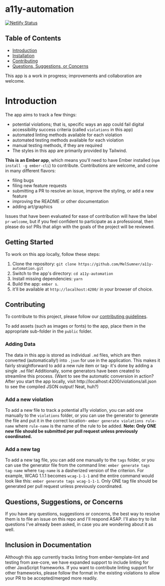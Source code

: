 # a11y-automation
[![Netlify Status](https://api.netlify.com/api/v1/badges/f7a9f162-0916-4ff3-8ecd-2047e26a6923/deploy-status)](https://app.netlify.com/sites/a11y-automation-tracker/deploys)

## Table of Contents

* [Introduction](#introduction)
* [Installation](#installation)
* [Contributing](#contributing)
* [Questions, Suggestions, or Concerns](#questions-suggestions-or-concerns)

This app is a work in progress; improvements and collaboration are welcome.

# Introduction

The app aims to track a few things:
- potential violations; that is, specific ways an app could fail digital accessibility success criteria (called `violations` in this app)
- automated linting methods available for each violation
- automated testing methods available for each violation
- manual testing methods, if they are required
- The styles in this app are primarily provided by Tailwind.

**This is an Ember app**, which  means you'll need to have Ember installed (`npm install -g ember-cli`) to contribute. Contributions are welcome, and come in many different flavors:

- filing bugs
- filing new feature requests
- submitting a PR to resolve an issue, improve the styling, or add a new feature
- improving the README or other documentation
- adding art/graphics

Issues that have been evaluated for ease of contribution will have the label `pr-welcome`, but if you feel confident to participate as a professional, then please do so! PRs that align with the goals of the project will be reviewed.

## Getting Started
To work on this app locally, follow these steps:

1. Clone the repository: `git clone https://github.com/MelSumner/a11y-automation.git`
2. Switch to the app's directory: `cd a11y-automation`
3. Install missing dependencies: `yarn`
4. Build the app: `ember s`.
5. it'll be available at `http://localhost:4200/` in your browser of choice.

## Contributing

To contribute to this project, please follow our [contributing guidelines](CODE_OF_CONDUCT.md).

To add assets (such as images or fonts) to the app, place them in the appropriate sub-folder in the `public` folder.

### Adding Data

The data in this app is stored as individual `.md` files, which are then converted (automatically!) into `.json` for use in the application. This makes it fairly straightforward to add a new rule item or tag- it's done by adding a single `.md` file! Additionally, some generators have been created to streamline this process. (Want to see the automatic conversion in action? After you start the app locally, visit http://localhost:4200/violations/all.json to see the compiled JSON output! Neat, huh?)

### Add a new violation

To add a new file to track a potential a11y violation, you can add one manually to the `violations` folder, or you can use the generator to generate the file and put it in the correct location- `ember generate violations rule-name` where `rule-name` is the name of the rule to be added. **Note: Only ONE new file should be submitted per pull request unless previously coordinated.**

### Add a new tag

To add a new tag file, you can add one manually to the `tags` folder, or you can use the generator file from the command line: `ember generate tags tag-name` where `tag-name` is a dasherized version of the criterion. For example, WCAG 1.1.1 becomes `wcag-1-1-1` and the entire command would look like this: `ember generate tags wcag-1-1-1`. Only ONE tag file should be generated per pull request unless previously coordinated.

## Questions, Suggestions, or Concerns

If you have any questions, suggestions or concerns, the best way to resolve them is to file an issue on this repo and I'll respond ASAP. I'll also try to list questions I've already been asked, in case you are wondering about it as well.

## Inclusion in Documentation
Although this app currently tracks linting from ember-template-lint and testing from axe-core, we have expanded support to include linting for other JavaScript frameworks. If you want to contribute linting support for other frameworks, please follow the format in the existing violations to allow your PR to be accepted/merged more readily.
